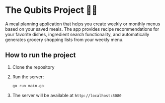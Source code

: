 # The Qubits Project 🚀🌟

A meal planning application that helps you create weekly or monthly menus based on your saved meals. The app provides recipe recommendations for your favorite dishes, ingredient search functionality, and automatically generates grocery shopping lists from your weekly menu.

## How to run the project

1. Clone the repository
2. Run the server:

   ```bash
   go run main.go
   ```

3. The server will be available at `http://localhost:8080`
